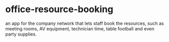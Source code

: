 # office-resource-booking
an app for the company network that lets staff book the resources, such as meeting rooms, AV equipment, technician time, table football and even party supplies.
